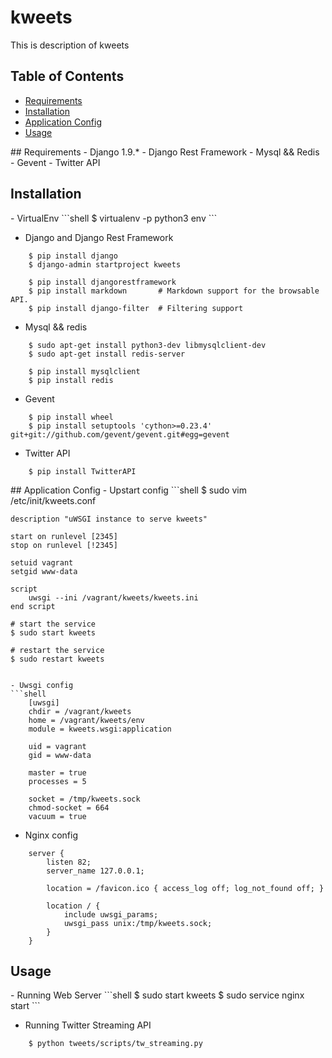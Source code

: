 # kweets

This is description of kweets


## Table of Contents  
- [Requirements](#Requirements)  
- [Installation](#Installation)  
- [Application Config](#Application_Config)  
- [Usage](#Usage)  


<a name="Requirements"/>
## Requirements
- Django 1.9.*
- Django Rest Framework
- Mysql && Redis
- Gevent
- Twitter API


## Installation
<a name="Installation"/>
- VirtualEnv
```shell
    $ virtualenv -p python3 env
```

- Django and Django Rest Framework
```shell
    $ pip install django
    $ django-admin startproject kweets

    $ pip install djangorestframework
    $ pip install markdown       # Markdown support for the browsable API.
    $ pip install django-filter  # Filtering support
```

- Mysql && redis
```shell
    $ sudo apt-get install python3-dev libmysqlclient-dev
    $ sudo apt-get install redis-server

    $ pip install mysqlclient
    $ pip install redis
```

- Gevent
```shell
    $ pip install wheel
    $ pip install setuptools 'cython>=0.23.4' git+git://github.com/gevent/gevent.git#egg=gevent
```

- Twitter API
```shell
    $ pip install TwitterAPI
```



<a name="Application_Config"/>
## Application Config
- Upstart config
```shell
    $ sudo vim /etc/init/kweets.conf

    description "uWSGI instance to serve kweets"
    
    start on runlevel [2345]
    stop on runlevel [!2345]
    
    setuid vagrant
    setgid www-data
    
    script
        uwsgi --ini /vagrant/kweets/kweets.ini
    end script
    
    # start the service
    $ sudo start kweets

    # restart the service
    $ sudo restart kweets    
```

- Uwsgi config
```shell
    [uwsgi]
    chdir = /vagrant/kweets
    home = /vagrant/kweets/env
    module = kweets.wsgi:application

    uid = vagrant
    gid = www-data

    master = true
    processes = 5

    socket = /tmp/kweets.sock
    chmod-socket = 664
    vacuum = true  
```

- Nginx config
```shell
    server {
        listen 82;
        server_name 127.0.0.1;

        location = /favicon.ico { access_log off; log_not_found off; }

        location / {
            include uwsgi_params;
            uwsgi_pass unix:/tmp/kweets.sock;
        }
    }
```


## Usage
<a name="Usage"/>
- Running Web Server
```shell
    $ sudo start kweets
    $ sudo service nginx start
```

- Running Twitter Streaming API
```shell
    $ python tweets/scripts/tw_streaming.py 
```
